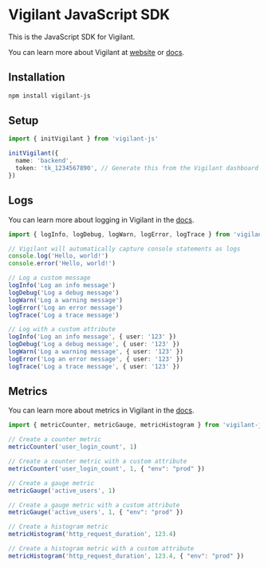 # Vigilant JavaScript SDK

This is the JavaScript SDK for Vigilant.

You can learn more about Vigilant at [website](https://vigilant.run) or [docs](https://docs.vigilant.run).

## Installation

```bash
npm install vigilant-js
```

## Setup

```ts
import { initVigilant } from 'vigilant-js'

initVigilant({
  name: 'backend',
  token: 'tk_1234567890', // Generate this from the Vigilant dashboard
})
``` 

## Logs

You can learn more about logging in Vigilant in the [docs](https://docs.vigilant.run/logs).

```ts
import { logInfo, logDebug, logWarn, logError, logTrace } from 'vigilant-js'

// Vigilant will automatically capture console statements as logs
console.log('Hello, world!')  
console.error('Hello, world!')

// Log a custom message
logInfo('Log an info message')
logDebug('Log a debug message')
logWarn('Log a warning message')
logError('Log an error message')
logTrace('Log a trace message')

// Log with a custom attribute
logInfo('Log an info message', { user: '123' })
logDebug('Log a debug message', { user: '123' })
logWarn('Log a warning message', { user: '123' })
logError('Log an error message', { user: '123' })
logTrace('Log a trace message', { user: '123' })
```

## Metrics

You can learn more about metrics in Vigilant in the [docs](https://docs.vigilant.run/metrics).

```ts
import { metricCounter, metricGauge, metricHistogram } from 'vigilant-js'

// Create a counter metric
metricCounter('user_login_count', 1)

// Create a counter metric with a custom attribute
metricCounter('user_login_count', 1, { "env": "prod" })

// Create a gauge metric
metricGauge('active_users', 1)

// Create a gauge metric with a custom attribute
metricGauge('active_users', 1, { "env": "prod" })

// Create a histogram metric
metricHistogram('http_request_duration', 123.4)

// Create a histogram metric with a custom attribute
metricHistogram('http_request_duration', 123.4, { "env": "prod" })
```
